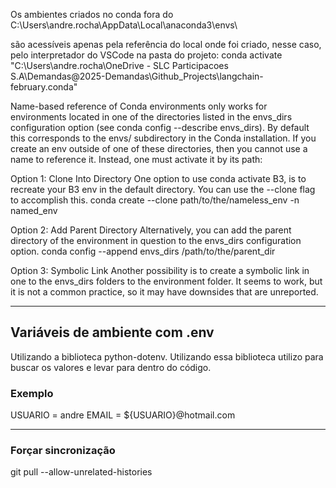 Os ambientes criados no conda fora do C:\Users\andre.rocha\AppData\Local\anaconda3\envs\

são acessíveis apenas pela referência do local onde foi criado, nesse caso, pelo interpretador do VSCode
na pasta do projeto: conda activate "C:\Users\andre.rocha\OneDrive - SLC Participacoes S.A\Demandas\@2025-Demandas\Github_Projects\langchain-february\.conda"

Name-based reference of Conda environments only works for environments located in one of the directories listed in the envs_dirs configuration option (see conda config --describe envs_dirs). By default this corresponds to the envs/ subdirectory in the Conda installation. If you create an env outside of one of these directories, then you cannot use a name to reference it. Instead, one must activate it by its path:


Option 1: Clone Into Directory
One option to use conda activate B3, is to recreate your B3 env in the default directory. You can use the --clone flag to accomplish this.
conda create --clone path/to/the/nameless_env -n named_env

Option 2: Add Parent Directory
Alternatively, you can add the parent directory of the environment in question to the envs_dirs configuration option.
conda config --append envs_dirs /path/to/the/parent_dir

Option 3: Symbolic Link
Another possibility is to create a symbolic link in one to the envs_dirs folders to the environment folder. It seems to work, but it is not a common practice, so it may have downsides that are unreported.


--------

## Variáveis de ambiente com .env
Utilizando a biblioteca python-dotenv. Utilizando essa biblioteca utilizo para buscar os valores e levar para dentro do código.

### Exemplo
USUARIO = andre
EMAIL = ${USUARIO}@hotmail.com

--------

### Forçar sincronização
git pull --allow-unrelated-histories